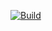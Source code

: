 [![Build](https://github.com/koide3/iridescence/actions/workflows/build.yml/badge.svg)](https://github.com/koide3/iridescence/actions/workflows/build.yml)
